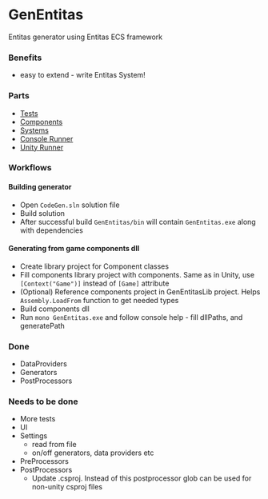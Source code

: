 # GenEntitas
Entitas generator using Entitas ECS framework

### Benefits
  - easy to extend - write Entitas System!

### Parts
  - [Tests](./Tests)
  - [Components](./ComponentsLib)
  - [Systems](./GenEntitasLib)
  - [Console Runner](./GenEntitas)
  - [Unity Runner](./UnityRunner)

### Workflows

#### Building generator

  - Open `CodeGen.sln` solution file
  - Build solution
  - After successful build `GenEntitas/bin` will contain `GenEntitas.exe` along with dependencies

#### Generating from game components dll

  - Create library project for Component classes
  - Fill components library project with components. Same as in Unity, use `[Context("Game")]` instead of `[Game]` attribute
  - (Optional) Reference components project in GenEntitasLib project. Helps `Assembly.LoadFrom` function to get needed types
  - Build components dll
  - Run `mono GenEntitas.exe` and follow console help - fill dllPaths, and generatePath

### Done

  - DataProviders
  - Generators
  - PostProcessors

### Needs to be done

  - More tests
  - UI
  - Settings
    - read from file
    - on/off generators, data providers etc
  - PreProcessors
  - PostProcessors
    - Update .csproj. Instead of this postprocessor glob can be used for non-unity csproj files

